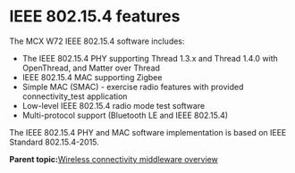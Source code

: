 # IEEE 802.15.4 features 
The MCX W72 IEEE 802.15.4 software includes:

-   The IEEE 802.15.4 PHY supporting Thread 1.3.x and Thread 1.4.0 with OpenThread, and Matter over Thread
-   IEEE 802.15.4 MAC supporting Zigbee
-   Simple MAC \(SMAC\) - exercise radio features with provided connectivity\_test application
-   Low-level IEEE 802.15.4 radio mode test software
-   Multi-protocol support \(Bluetooth LE and IEEE 802.15.4\)

The IEEE 802.15.4 PHY and MAC software implementation is based on IEEE Standard 802.15.4-2015.

**Parent topic:**[Wireless connectivity middleware overview](../topics/wireless_connectivity_middleware_overview.md)

